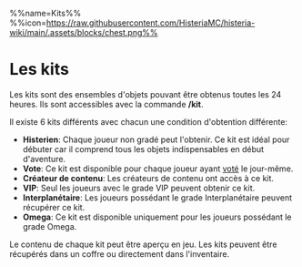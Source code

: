 %%name=Kits%%
%%icon=https://raw.githubusercontent.com/HisteriaMC/histeria-wiki/main/.assets/blocks/chest.png%%

# Les kits

Les kits sont des ensembles d'objets pouvant être obtenus toutes les 24 heures. Ils sont accessibles avec la commande **/kit**.

Il existe 6 kits différents avec chacun une condition d'obtention différente:

- **Histerien**: Chaque joueur non gradé peut l'obtenir. Ce kit est idéal pour débuter car il comprend tous les objets indispensables en début d'aventure.
- **Vote**: Ce kit est disponible pour chaque joueur ayant [voté](vote.histeria.fr) le jour-même.
- **Créateur de contenu**: Les créateurs de contenu ont accès à ce kit.
- **VIP**: Seul les joueurs avec le grade VIP peuvent obtenir ce kit.
- **Interplanétaire**: Les joueurs possédant le grade Interplanétaire peuvent récupérer ce kit.
- **Omega**: Ce kit est disponible uniquement pour les joueurs possédant le grade Omega.

Le contenu de chaque kit peut être aperçu en jeu. Les kits peuvent être récupérés dans un coffre ou directement dans l'inventaire.
